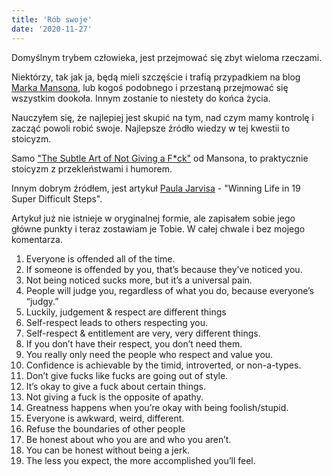 ```yaml
---
title: 'Rób swoje'
date: '2020-11-27'
---
```


Domyślnym trybem człowieka, jest przejmować się zbyt wieloma rzeczami.

Niektórzy, tak jak ja, będą mieli szczęście i trafią przypadkiem na blog [Marka Mansona](https://markmanson.net/), lub kogoś podobnego i przestaną przejmować się wszystkim dookoła. Innym zostanie to niestety do końca życia.

Nauczyłem się, że najlepiej jest skupić na tym, nad czym mamy kontrolę i zacząć powoli robić swoje. Najlepsze źródło wiedzy w tej kwestii to stoicyzm.

Samo ["The Subtle Art of Not Giving a F*ck"](https://www.goodreads.com/book/show/28257707-the-subtle-art-of-not-giving-a-f-ck/) od Mansona, to praktycznie stoicyzm z przekleństwami i humorem.

Innym dobrym źródłem, jest artykuł [Paula Jarvisa](https://pjrvs.com/) - "Winning Life in 19 Super Difficult Steps".

Artykuł już nie istnieje w oryginalnej formie, ale zapisałem sobie jego główne punkty i teraz zostawiam je Tobie. W całej chwale i bez mojego komentarza.

1. Everyone is offended all of the time.
1. If someone is offended by you, that’s because they’ve noticed you.
1. Not being noticed sucks more, but it’s a universal pain.
1. People will judge you, regardless of what you do, because everyone’s “judgy.”
1. Luckily, judgement & respect are different things
1. Self-respect leads to others respecting you.
1. Self-respect & entitlement are very, very different things.
1. If you don’t have their respect, you don’t need them.
1. You really only need the people who respect and value you.
1. Confidence is achievable by the timid, introverted, or non-a-types.
1. Don’t give fucks like fucks are going out of style.
1. It’s okay to give a fuck about certain things.
1. Not giving a fuck is the opposite of apathy.
1. Greatness happens when you’re okay with being foolish/stupid.
1. Everyone is awkward, weird, different.
1. Refuse the boundaries of other people
1. Be honest about who you are and who you aren’t.
1. You can be honest without being a jerk.
1. The less you expect, the more accomplished you’ll feel.
